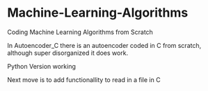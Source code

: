 # Machine-Learning-Algorithms
Coding Machine Learning Algorithms from Scratch

In Autoencoder_C there is an autoencoder coded in C from scratch, although super disorganized it does work.

Python Version working

Next move is to add functionallity to read in a file in C 
